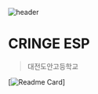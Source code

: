 ![header](https://capsule-render.vercel.app/api?type=waving&color=5532a8&text=dx9&desc=average%20aimbot&fontColor=ffffff&height=300&fontAlignY=40)

# CRINGE ESP
> 대전도안고등학교

[![Readme Card](https://github.com/Lifecream/2022-Ctrl-C-Activities)]
